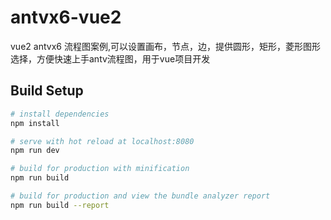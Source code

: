 # antvx6-vue2
vue2 antvx6 流程图案例,可以设置画布，节点，边，提供圆形，矩形，菱形图形选择，方便快速上手antv流程图，用于vue项目开发

## Build Setup

```bash
# install dependencies
npm install

# serve with hot reload at localhost:8080
npm run dev

# build for production with minification
npm run build

# build for production and view the bundle analyzer report
npm run build --report
```
